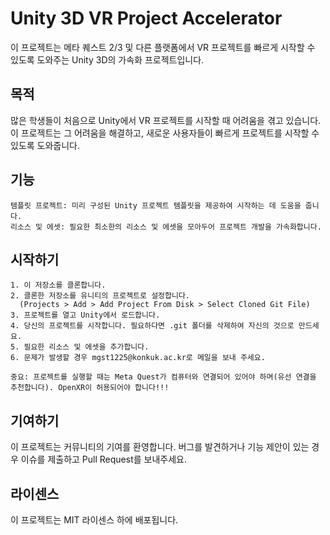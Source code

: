 # Unity 3D VR Project Accelerator

이 프로젝트는 메타 퀘스트 2/3 및 다른 플랫폼에서 VR 프로젝트를 빠르게 시작할 수 있도록 도와주는 Unity 3D의 가속화 프로젝트입니다.

## 목적

많은 학생들이 처음으로 Unity에서 VR 프로젝트를 시작할 때 어려움을 겪고 있습니다. 이 프로젝트는 그 어려움을 해결하고, 새로운 사용자들이 빠르게 프로젝트를 시작할 수 있도록 도와줍니다.

## 기능

    템플릿 프로젝트: 미리 구성된 Unity 프로젝트 템플릿을 제공하여 시작하는 데 도움을 줍니다.
    리소스 및 에셋: 필요한 최소한의 리소스 및 에셋을 모아두어 프로젝트 개발을 가속화합니다.

## 시작하기

    1. 이 저장소를 클론합니다.
    2. 클론한 저장소를 유니티의 프로젝트로 설정합니다.
      (Projects > Add > Add Project From Disk > Select Cloned Git File)
    3. 프로젝트를 열고 Unity에서 로드합니다.
    4. 당신의 프로젝트를 시작합니다. 필요하다면 .git 폴더를 삭제하여 자신의 것으로 만드세요.
    5. 필요한 리소스 및 에셋을 추가합니다.
    6. 문제가 발생할 경우 mgst1225@konkuk.ac.kr로 메일을 보내 주세요.

    중요: 프로젝트를 실행할 때는 Meta Quest가 컴퓨터와 연결되어 있어야 하며(유선 연결을 추천합니다). OpenXR이 허용되어야 합니다!!!

## 기여하기

이 프로젝트는 커뮤니티의 기여를 환영합니다. 버그를 발견하거나 기능 제안이 있는 경우 이슈를 제출하고 Pull Request를 보내주세요.


## 라이센스

이 프로젝트는 MIT 라이센스 하에 배포됩니다.
